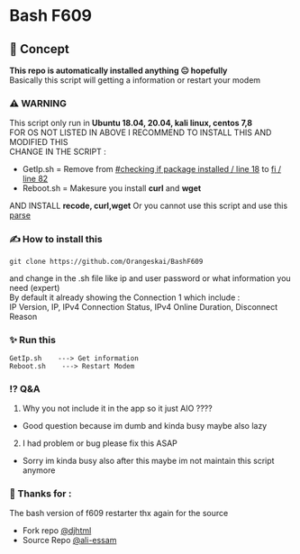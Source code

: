 # Bash F609

## 🤔 Concept
**This repo is automatically installed anything 😐 hopefully**<br />
Basically this script will getting a information or restart your modem<br />

### ⚠️ WARNING
This script only run in **Ubuntu 18.04, 20.04, kali linux, centos 7,8**<br />
FOR OS NOT LISTED IN ABOVE I RECOMMEND TO INSTALL THIS AND MODIFIED THIS<br />
CHANGE IN THE SCRIPT :
- GetIp.sh = Remove from [#checking if package installed / line 18](https://github.com/Orangeskai/BashF609/blob/9f6bfff21e735de53558d8b6c62f85fc5c7e3a24/GetIp.sh#L18) to [fi / line 82](https://github.com/Orangeskai/BashF609/blob/9f6bfff21e735de53558d8b6c62f85fc5c7e3a24/GetIp.sh#L82)
- Reboot.sh = Makesure you install **curl** and **wget**

AND INSTALL **recode, curl,wget** Or you cannot use this script and use this [parse](https://github.com/Orangeskai/BashF609/blob/0cf06d42bb0e1c89680e5c3fd4b7bd5cf8521726/GetIp.sh#L221)


### ✍️ How to install this
```script
git clone https://github.com/Orangeskai/BashF609
```
and change in the .sh file like ip and user password or what information you need (expert)<br />
By default it already showing the Connection 1 which include : <br />
IP Version, IP, IPv4 Connection Status, IPv4 Online Duration, Disconnect Reason

### ✨ Run this
```shell
GetIp.sh    ---> Get information
Reboot.sh    ---> Restart Modem
```

### ⁉️ Q&A
1. Why you not include it in the app so it just AIO ????<br />
- Good question because im dumb and kinda busy maybe also lazy

2. I had problem or bug please fix this ASAP<br />
- Sorry im kinda busy also after this maybe im not maintain this script anymore

### 🙏 Thanks for :
The bash version of f609 restarter thx again for the source 
- Fork repo [@djhtml](https://gist.github.com/djhtml/a005858cd5206e549fa2e1290c3906d0) 
- Source Repo [@ali-essam](https://gist.github.com/ali-essam/80b58ea170051a96108b5f320754564f)
